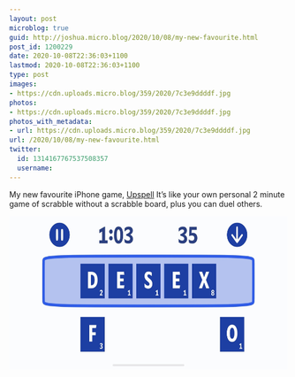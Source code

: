 ```yaml
---
layout: post
microblog: true
guid: http://joshua.micro.blog/2020/10/08/my-new-favourite.html
post_id: 1200229
date: 2020-10-08T22:36:03+1100
lastmod: 2020-10-08T22:36:03+1100
type: post
images:
- https://cdn.uploads.micro.blog/359/2020/7c3e9ddddf.jpg
photos:
- https://cdn.uploads.micro.blog/359/2020/7c3e9ddddf.jpg
photos_with_metadata:
- url: https://cdn.uploads.micro.blog/359/2020/7c3e9ddddf.jpg
url: /2020/10/08/my-new-favourite.html
twitter:
  id: 1314167767537508357
  username: 
---
```

My new favourite iPhone game, [Upspell](https://apps.apple.com/au/app/up-spell-by-up-games/id1531758067) It’s like your own personal 2 minute game of scrabble without a scrabble board, plus you can duel others.

<img src="uploads/2020/7c3e9ddddf.jpg" width="600" height="277" alt="" />
